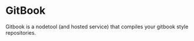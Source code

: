 # GitBook

Gitbook is a nodetool (and hosted service) that compiles your gitbook style repositories.
